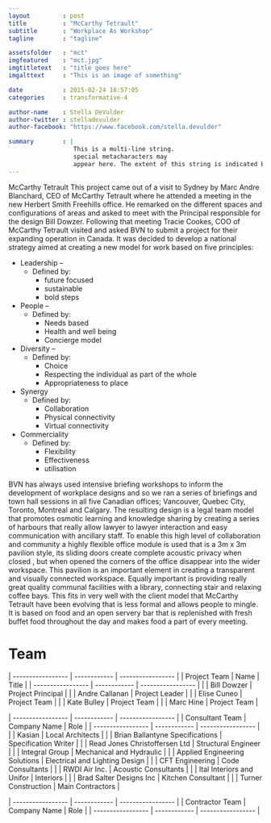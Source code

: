 ```yaml
---
layout         : post
title          : "McCarthy Tetrault"
subtitle       : "Workplace As Workshop"
tagline        : "tagline"

assetsfolder   : "mct"
imgfeatured    : "mct.jpg"
imgtitletext   : "title goes here"
imgalttext     : "This is an image of something"

date           : 2015-02-24 16:57:05
categories     : transformative-4

author-name    : Stella DeVulder
author-twitter : stelladevulder
author-facebook: "https://www.facebook.com/stella.devulder"

summary        : |
                  This is a multi-line string.
                  special metacharacters may
                  appear here. The extent of this string is indicated by indentation.
---
```


McCarthy Tetrault
This project came out of a visit to Sydney by Marc Andre Blanchard, CEO of McCarthy Tetrault where he attended a meeting in the new Herbert Smith Freehills office.  He remarked on the different spaces and configurations of areas and asked to meet with the Principal responsible for the design Bill Dowzer.  Following that meeting Tracie Cookes, COO of McCarthy Tetrault visited and asked BVN to submit a project for their expanding operation in Canada.
It was decided to develop a national strategy aimed at creating a new model for work based on five principles:

* Leadership –
    * Defined by:
        * future focused
        * sustainable
        * bold steps
* People –
    * Defined by:
        * Needs based
        * Health and well being
        * Concierge model
* Diversity –
    * Defined by:
        * Choice
        * Respecting the individual as part of the whole
        * Appropriateness to place
* Synergy
    * Defined by:
        * Collaboration
        * Physical connectivity
        * Virtual connectivity
* Commerciality
    * Defined by:
        * Flexibility
        * Effectiveness
        * utilisation

BVN has always used intensive briefing workshops to inform the development of workplace designs and so we ran a series of briefings and town hall sessions in all five Canadian offices; Vancouver, Quebec City, Toronto, Montreal and Calgary.  The resulting design is a legal team model that promotes osmotic learning and knowledge sharing by creating a series of harbours that really allow lawyer to lawyer interaction and easy communication with ancillary staff.
 To enable this high level of collaboration and community a highly flexible office module is used that is a 3m x 3m pavilion style, its sliding doors create complete acoustic privacy when closed , but when opened the corners of the office disappear into the wider workspace.  This pavilion is an important element in creating a transparent and visually connected workspace.
Equally important is providing really great quality communal facilities with a library, connecting stair and relaxing coffee bays. This fits in very well with the client model that McCarthy Tetrault have been evolving that is less formal and allows people to mingle.  It is based on food and an open servery bar that is replenished with fresh buffet food throughout the day and makes food a part of every meeting.



# Team #

| ----------------- | ------------   | ----------------- |
| Project Team      | Name           | Title             |
| ----------------- | ------------   | ----------------- |
|                   | Bill Dowzer    | Project Principal |
|                   | Andre Callanan | Project Leader    |
|                   | Elise Cuneo    | Project Team      |
|                   | Kate Bulley    | Project  Team     |
|                   | Marc Hine      | Project Team      |


| ----------------- | ------------                    | -----------------              |
| Consultant Team   | Company Name                    | Role                           |
| ----------------- | ------------                    | -----------------              |
|                   | Kasian                          | Local Architects               |
|                   | Brian Ballantyne Specifications | Specification Writer           |
|                   | Read Jones Christoffersen Ltd   | Structural Engineer            |
|                   | Integral Group                  | Mechanical and Hydraulic       |
|                   | Applied Engineering Solutions   | Electrical and Lighting Design |
|                   | CFT Engineering                 | Code Consultants               |
|                   | RWDI Air Inc.                   | Acoustic Consultants           |
|                   | Ital Interiors and Unifor       | Interiors                      |
|                   | Brad Salter Designs Inc         | Kitchen Consultant             |
|                   | Turner Construction             | Main Contractors               |

| ----------------- | ------------          | ----------------- |
| Contractor Team   | Company Name          | Role              |
| ----------------- | ------------          | ----------------- |

